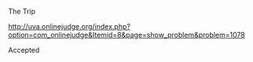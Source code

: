 The Trip

http://uva.onlinejudge.org/index.php?option=com_onlinejudge&Itemid=8&page=show_problem&problem=1078

Accepted
